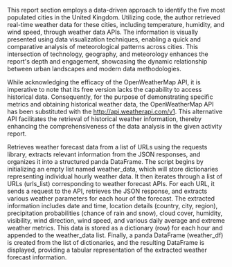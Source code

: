 This report section employs a data-driven approach to identify the five most populated cities in the United Kingdom. 
Utilizing code, the author retrieved real-time weather data for these cities, including temperature, humidity, and wind speed, through weather data APIs. 
The information is visually presented using data visualization techniques, enabling a quick and comparative analysis of meteorological patterns across cities.
This intersection of technology, geography, and meteorology enhances the report's depth and engagement, showcasing the dynamic relationship between urban landscapes and modern data methodologies.

While acknowledging the efficacy of the OpenWeatherMap API, it is imperative to note that its free version lacks the capability to access historical data. 
Consequently, for the purpose of demonstrating specific metrics and obtaining historical weather data, the OpenWeatherMap API has been substituted with the http://api.weatherapi.com/v1.
This alternative API facilitates the retrieval of historical weather information, thereby enhancing the comprehensiveness of the data analysis in the given activity report.

Retrieves weather forecast data from a list of URLs using the requests library, extracts relevant information from the JSON responses, and organizes it into a structured panda DataFrame.
The script begins by initializing an empty list named weather_data, which will store dictionaries representing individual hourly weather data. It then iterates through a list of URLs (urls_list) corresponding to weather forecast APIs. 
For each URL, it sends a request to the API, retrieves the JSON response, and extracts various weather parameters for each hour of the forecast.
The extracted information includes date and time, location details (country, city, region), precipitation probabilities (chance of rain and snow), cloud cover, humidity, visibility, wind direction, wind speed, and various daily average and extreme weather metrics.
This data is stored as a dictionary (row) for each hour and appended to the weather_data list.
Finally, a panda DataFrame (weather_df) is created from the list of dictionaries, and the resulting DataFrame is displayed, providing a tabular representation of the extracted weather forecast information.
